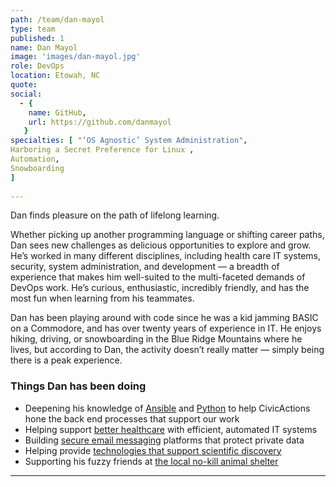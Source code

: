 ```yaml
---
path: /team/dan-mayol
type: team
published: 1
name: Dan Mayol
image: 'images/dan-mayol.jpg'
role: DevOps
location: Etowah, NC
quote: 
social: 
  - {
    name: GitHub,
    url: https://github.com/danmayol
   }
specialties: [ "‘OS Agnostic’ System Administration",
Harboring a Secret Preference for Linux ,
Automation,
Snowboarding
]
  
---
```


Dan finds pleasure on the path of lifelong learning.

Whether picking up another programming language or shifting career paths, Dan sees new challenges as delicious opportunities to explore and grow. He’s worked in many different disciplines, including health care IT systems, security, system administration, and development — a breadth of experience that makes him well-suited to the multi-faceted demands of DevOps work. He’s curious, enthusiastic, incredibly friendly, and has the most fun when learning from his teammates.

Dan has been playing around with code since he was a kid jamming BASIC on a Commodore, and has over twenty years of experience in IT. He enjoys hiking, driving, or snowboarding in the Blue Ridge Mountains where he lives, but according to Dan, the activity doesn’t really matter — simply being there is a peak experience.





### Things Dan has been doing
* Deepening his knowledge of [Ansible](https://www.ansible.com/) and [Python](https://www.python.org/) to help CivicActions hone the back end processes that support our work
* Helping support [better healthcare](https://missionhealth.org/) with efficient, automated IT systems
* Building [secure email messaging](https://globalcerts.net/) platforms that protect private data
* Helping provide [technologies that support scientific discovery](https://corporate.thermofisher.com/)
* Supporting his fuzzy friends at [the local no-kill animal shelter](https://www.charliesangelsanimalrescue.com/)


-------------------------------

